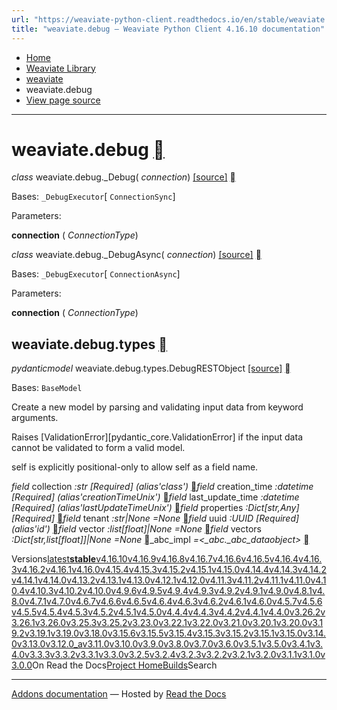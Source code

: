 ```yaml
---
url: "https://weaviate-python-client.readthedocs.io/en/stable/weaviate.debug.html"
title: "weaviate.debug — Weaviate Python Client 4.16.10 documentation"
---
```


- [Home](https://weaviate-python-client.readthedocs.io/en/stable/index.html)
- [Weaviate Library](https://weaviate-python-client.readthedocs.io/en/stable/modules.html)
- [weaviate](https://weaviate-python-client.readthedocs.io/en/stable/weaviate.html)
- weaviate.debug
- [View page source](https://weaviate-python-client.readthedocs.io/en/stable/_sources/weaviate.debug.rst.txt)

* * *

# weaviate.debug [](https://weaviate-python-client.readthedocs.io/en/stable/weaviate.debug.html\#module-weaviate.debug "Link to this heading")

_class_ weaviate.debug.\_Debug( _connection_) [\[source\]](https://weaviate-python-client.readthedocs.io/en/stable/_modules/weaviate/debug/sync.html#_Debug) [](https://weaviate-python-client.readthedocs.io/en/stable/weaviate.debug.html#weaviate.debug._Debug "Link to this definition")

Bases: `_DebugExecutor`\[ `ConnectionSync`\]

Parameters:

**connection** ( _ConnectionType_)

_class_ weaviate.debug.\_DebugAsync( _connection_) [\[source\]](https://weaviate-python-client.readthedocs.io/en/stable/_modules/weaviate/debug/async_.html#_DebugAsync) [](https://weaviate-python-client.readthedocs.io/en/stable/weaviate.debug.html#weaviate.debug._DebugAsync "Link to this definition")

Bases: `_DebugExecutor`\[ `ConnectionAsync`\]

Parameters:

**connection** ( _ConnectionType_)

## weaviate.debug.types [](https://weaviate-python-client.readthedocs.io/en/stable/weaviate.debug.html\#module-weaviate.debug.types "Link to this heading")

_pydanticmodel_ weaviate.debug.types.DebugRESTObject [\[source\]](https://weaviate-python-client.readthedocs.io/en/stable/_modules/weaviate/debug/types.html#DebugRESTObject) [](https://weaviate-python-client.readthedocs.io/en/stable/weaviate.debug.html#weaviate.debug.types.DebugRESTObject "Link to this definition")

Bases: `BaseModel`

Create a new model by parsing and validating input data from keyword arguments.

Raises \[ValidationError\]\[pydantic\_core.ValidationError\] if the input data cannot be
validated to form a valid model.

self is explicitly positional-only to allow self as a field name.

_field_ collection _:str_ _\[Required\]_ _(alias'class')_ [](https://weaviate-python-client.readthedocs.io/en/stable/weaviate.debug.html#weaviate.debug.types.DebugRESTObject.collection "Link to this definition")_field_ creation\_time _:datetime_ _\[Required\]_ _(alias'creationTimeUnix')_ [](https://weaviate-python-client.readthedocs.io/en/stable/weaviate.debug.html#weaviate.debug.types.DebugRESTObject.creation_time "Link to this definition")_field_ last\_update\_time _:datetime_ _\[Required\]_ _(alias'lastUpdateTimeUnix')_ [](https://weaviate-python-client.readthedocs.io/en/stable/weaviate.debug.html#weaviate.debug.types.DebugRESTObject.last_update_time "Link to this definition")_field_ properties _:Dict\[str,Any\]_ _\[Required\]_ [](https://weaviate-python-client.readthedocs.io/en/stable/weaviate.debug.html#weaviate.debug.types.DebugRESTObject.properties "Link to this definition")_field_ tenant _:str\|None_ _=None_ [](https://weaviate-python-client.readthedocs.io/en/stable/weaviate.debug.html#weaviate.debug.types.DebugRESTObject.tenant "Link to this definition")_field_ uuid _:UUID_ _\[Required\]_ _(alias'id')_ [](https://weaviate-python-client.readthedocs.io/en/stable/weaviate.debug.html#weaviate.debug.types.DebugRESTObject.uuid "Link to this definition")_field_ vector _:list\[float\]\|None_ _=None_ [](https://weaviate-python-client.readthedocs.io/en/stable/weaviate.debug.html#weaviate.debug.types.DebugRESTObject.vector "Link to this definition")_field_ vectors _:Dict\[str,list\[float\]\]\|None_ _=None_ [](https://weaviate-python-client.readthedocs.io/en/stable/weaviate.debug.html#weaviate.debug.types.DebugRESTObject.vectors "Link to this definition")\_abc\_impl _=<\_abc.\_abc\_dataobject>_ [](https://weaviate-python-client.readthedocs.io/en/stable/weaviate.debug.html#weaviate.debug.types.DebugRESTObject._abc_impl "Link to this definition")

Versions[latest](https://weaviate-python-client.readthedocs.io/en/latest/weaviate.debug.html)**[stable](https://weaviate-python-client.readthedocs.io/en/stable/weaviate.debug.html)**[v4.16.10](https://weaviate-python-client.readthedocs.io/en/v4.16.10/weaviate.debug.html)[v4.16.9](https://weaviate-python-client.readthedocs.io/en/v4.16.9/weaviate.debug.html)[v4.16.8](https://weaviate-python-client.readthedocs.io/en/v4.16.8/weaviate.debug.html)[v4.16.7](https://weaviate-python-client.readthedocs.io/en/v4.16.7/weaviate.debug.html)[v4.16.6](https://weaviate-python-client.readthedocs.io/en/v4.16.6/weaviate.debug.html)[v4.16.5](https://weaviate-python-client.readthedocs.io/en/v4.16.5/weaviate.debug.html)[v4.16.4](https://weaviate-python-client.readthedocs.io/en/v4.16.4/weaviate.debug.html)[v4.16.3](https://weaviate-python-client.readthedocs.io/en/v4.16.3/weaviate.debug.html)[v4.16.2](https://weaviate-python-client.readthedocs.io/en/v4.16.2/weaviate.debug.html)[v4.16.1](https://weaviate-python-client.readthedocs.io/en/v4.16.1/weaviate.debug.html)[v4.16.0](https://weaviate-python-client.readthedocs.io/en/v4.16.0/weaviate.debug.html)[v4.15.4](https://weaviate-python-client.readthedocs.io/en/v4.15.4/weaviate.debug.html)[v4.15.3](https://weaviate-python-client.readthedocs.io/en/v4.15.3/weaviate.debug.html)[v4.15.2](https://weaviate-python-client.readthedocs.io/en/v4.15.2/weaviate.debug.html)[v4.15.1](https://weaviate-python-client.readthedocs.io/en/v4.15.1/weaviate.debug.html)[v4.15.0](https://weaviate-python-client.readthedocs.io/en/v4.15.0/weaviate.debug.html)[v4.14.4](https://weaviate-python-client.readthedocs.io/en/v4.14.4/weaviate.debug.html)[v4.14.3](https://weaviate-python-client.readthedocs.io/en/v4.14.3/weaviate.debug.html)[v4.14.2](https://weaviate-python-client.readthedocs.io/en/v4.14.2/weaviate.debug.html)[v4.14.1](https://weaviate-python-client.readthedocs.io/en/v4.14.1/weaviate.debug.html)[v4.14.0](https://weaviate-python-client.readthedocs.io/en/v4.14.0/weaviate.debug.html)[v4.13.2](https://weaviate-python-client.readthedocs.io/en/v4.13.2/weaviate.debug.html)[v4.13.1](https://weaviate-python-client.readthedocs.io/en/v4.13.1/weaviate.debug.html)[v4.13.0](https://weaviate-python-client.readthedocs.io/en/v4.13.0/weaviate.debug.html)[v4.12.1](https://weaviate-python-client.readthedocs.io/en/v4.12.1/weaviate.debug.html)[v4.12.0](https://weaviate-python-client.readthedocs.io/en/v4.12.0/weaviate.debug.html)[v4.11.3](https://weaviate-python-client.readthedocs.io/en/v4.11.3/weaviate.debug.html)[v4.11.2](https://weaviate-python-client.readthedocs.io/en/v4.11.2/weaviate.debug.html)[v4.11.1](https://weaviate-python-client.readthedocs.io/en/v4.11.1/weaviate.debug.html)[v4.11.0](https://weaviate-python-client.readthedocs.io/en/v4.11.0/weaviate.debug.html)[v4.10.4](https://weaviate-python-client.readthedocs.io/en/v4.10.4/weaviate.debug.html)[v4.10.3](https://weaviate-python-client.readthedocs.io/en/v4.10.3/weaviate.debug.html)[v4.10.2](https://weaviate-python-client.readthedocs.io/en/v4.10.2/weaviate.debug.html)[v4.10.0](https://weaviate-python-client.readthedocs.io/en/v4.10.0/weaviate.debug.html)[v4.9.6](https://weaviate-python-client.readthedocs.io/en/v4.9.6/weaviate.debug.html)[v4.9.5](https://weaviate-python-client.readthedocs.io/en/v4.9.5/weaviate.debug.html)[v4.9.4](https://weaviate-python-client.readthedocs.io/en/v4.9.4/weaviate.debug.html)[v4.9.3](https://weaviate-python-client.readthedocs.io/en/v4.9.3/weaviate.debug.html)[v4.9.2](https://weaviate-python-client.readthedocs.io/en/v4.9.2/weaviate.debug.html)[v4.9.1](https://weaviate-python-client.readthedocs.io/en/v4.9.1/weaviate.debug.html)[v4.9.0](https://weaviate-python-client.readthedocs.io/en/v4.9.0/weaviate.debug.html)[v4.8.1](https://weaviate-python-client.readthedocs.io/en/v4.8.1/weaviate.debug.html)[v4.8.0](https://weaviate-python-client.readthedocs.io/en/v4.8.0/weaviate.debug.html)[v4.7.1](https://weaviate-python-client.readthedocs.io/en/v4.7.1/weaviate.debug.html)[v4.7.0](https://weaviate-python-client.readthedocs.io/en/v4.7.0/weaviate.debug.html)[v4.6.7](https://weaviate-python-client.readthedocs.io/en/v4.6.7/weaviate.debug.html)[v4.6.6](https://weaviate-python-client.readthedocs.io/en/v4.6.6/weaviate.debug.html)[v4.6.5](https://weaviate-python-client.readthedocs.io/en/v4.6.5/weaviate.debug.html)[v4.6.4](https://weaviate-python-client.readthedocs.io/en/v4.6.4/weaviate.debug.html)[v4.6.3](https://weaviate-python-client.readthedocs.io/en/v4.6.3/weaviate.debug.html)[v4.6.2](https://weaviate-python-client.readthedocs.io/en/v4.6.2/weaviate.debug.html)[v4.6.1](https://weaviate-python-client.readthedocs.io/en/v4.6.1/weaviate.debug.html)[v4.6.0](https://weaviate-python-client.readthedocs.io/en/v4.6.0/weaviate.debug.html)[v4.5.7](https://weaviate-python-client.readthedocs.io/en/v4.5.7/weaviate.debug.html)[v4.5.6](https://weaviate-python-client.readthedocs.io/en/v4.5.6/weaviate.debug.html)[v4.5.5](https://weaviate-python-client.readthedocs.io/en/v4.5.5/weaviate.debug.html)[v4.5.4](https://weaviate-python-client.readthedocs.io/en/v4.5.4/weaviate.debug.html)[v4.5.3](https://weaviate-python-client.readthedocs.io/en/v4.5.3/weaviate.debug.html)[v4.5.2](https://weaviate-python-client.readthedocs.io/en/v4.5.2/weaviate.debug.html)[v4.5.1](https://weaviate-python-client.readthedocs.io/en/v4.5.1/weaviate.debug.html)[v4.5.0](https://weaviate-python-client.readthedocs.io/en/v4.5.0/weaviate.debug.html)[v4.4.4](https://weaviate-python-client.readthedocs.io/en/v4.4.4/weaviate.debug.html)[v4.4.3](https://weaviate-python-client.readthedocs.io/en/v4.4.3/weaviate.debug.html)[v4.4.2](https://weaviate-python-client.readthedocs.io/en/v4.4.2/weaviate.debug.html)[v4.4.1](https://weaviate-python-client.readthedocs.io/en/v4.4.1/weaviate.debug.html)[v4.4.0](https://weaviate-python-client.readthedocs.io/en/v4.4.0/weaviate.debug.html)[v3.26.2](https://weaviate-python-client.readthedocs.io/en/v3.26.2/weaviate.debug.html)[v3.26.1](https://weaviate-python-client.readthedocs.io/en/v3.26.1/weaviate.debug.html)[v3.26.0](https://weaviate-python-client.readthedocs.io/en/v3.26.0/weaviate.debug.html)[v3.25.3](https://weaviate-python-client.readthedocs.io/en/v3.25.3/weaviate.debug.html)[v3.25.2](https://weaviate-python-client.readthedocs.io/en/v3.25.2/weaviate.debug.html)[v3.23.0](https://weaviate-python-client.readthedocs.io/en/v3.23.0/weaviate.debug.html)[v3.22.1](https://weaviate-python-client.readthedocs.io/en/v3.22.1/weaviate.debug.html)[v3.22.0](https://weaviate-python-client.readthedocs.io/en/v3.22.0/weaviate.debug.html)[v3.21.0](https://weaviate-python-client.readthedocs.io/en/v3.21.0/weaviate.debug.html)[v3.20.1](https://weaviate-python-client.readthedocs.io/en/v3.20.1/weaviate.debug.html)[v3.20.0](https://weaviate-python-client.readthedocs.io/en/v3.20.0/weaviate.debug.html)[v3.19.2](https://weaviate-python-client.readthedocs.io/en/v3.19.2/weaviate.debug.html)[v3.19.1](https://weaviate-python-client.readthedocs.io/en/v3.19.1/weaviate.debug.html)[v3.19.0](https://weaviate-python-client.readthedocs.io/en/v3.19.0/weaviate.debug.html)[v3.18.0](https://weaviate-python-client.readthedocs.io/en/v3.18.0/weaviate.debug.html)[v3.15.6](https://weaviate-python-client.readthedocs.io/en/v3.15.6/weaviate.debug.html)[v3.15.5](https://weaviate-python-client.readthedocs.io/en/v3.15.5/weaviate.debug.html)[v3.15.4](https://weaviate-python-client.readthedocs.io/en/v3.15.4/weaviate.debug.html)[v3.15.3](https://weaviate-python-client.readthedocs.io/en/v3.15.3/weaviate.debug.html)[v3.15.2](https://weaviate-python-client.readthedocs.io/en/v3.15.2/weaviate.debug.html)[v3.15.1](https://weaviate-python-client.readthedocs.io/en/v3.15.1/weaviate.debug.html)[v3.15.0](https://weaviate-python-client.readthedocs.io/en/v3.15.0/weaviate.debug.html)[v3.14.0](https://weaviate-python-client.readthedocs.io/en/v3.14.0/weaviate.debug.html)[v3.13.0](https://weaviate-python-client.readthedocs.io/en/v3.13.0/weaviate.debug.html)[v3.12.0\_a](https://weaviate-python-client.readthedocs.io/en/v3.12.0_a/weaviate.debug.html)[v3.11.0](https://weaviate-python-client.readthedocs.io/en/v3.11.0/weaviate.debug.html)[v3.10.0](https://weaviate-python-client.readthedocs.io/en/v3.10.0/weaviate.debug.html)[v3.9.0](https://weaviate-python-client.readthedocs.io/en/v3.9.0/weaviate.debug.html)[v3.8.0](https://weaviate-python-client.readthedocs.io/en/v3.8.0/weaviate.debug.html)[v3.7.0](https://weaviate-python-client.readthedocs.io/en/v3.7.0/weaviate.debug.html)[v3.6.0](https://weaviate-python-client.readthedocs.io/en/v3.6.0/weaviate.debug.html)[v3.5.1](https://weaviate-python-client.readthedocs.io/en/v3.5.1/weaviate.debug.html)[v3.5.0](https://weaviate-python-client.readthedocs.io/en/v3.5.0/weaviate.debug.html)[v3.4.1](https://weaviate-python-client.readthedocs.io/en/v3.4.1/weaviate.debug.html)[v3.4.0](https://weaviate-python-client.readthedocs.io/en/v3.4.0/weaviate.debug.html)[v3.3.3](https://weaviate-python-client.readthedocs.io/en/v3.3.3/weaviate.debug.html)[v3.3.2](https://weaviate-python-client.readthedocs.io/en/v3.3.2/weaviate.debug.html)[v3.3.1](https://weaviate-python-client.readthedocs.io/en/v3.3.1/weaviate.debug.html)[v3.3.0](https://weaviate-python-client.readthedocs.io/en/v3.3.0/weaviate.debug.html)[v3.2.5](https://weaviate-python-client.readthedocs.io/en/v3.2.5/weaviate.debug.html)[v3.2.4](https://weaviate-python-client.readthedocs.io/en/v3.2.4/weaviate.debug.html)[v3.2.3](https://weaviate-python-client.readthedocs.io/en/v3.2.3/weaviate.debug.html)[v3.2.2](https://weaviate-python-client.readthedocs.io/en/v3.2.2/weaviate.debug.html)[v3.2.1](https://weaviate-python-client.readthedocs.io/en/v3.2.1/weaviate.debug.html)[v3.2.0](https://weaviate-python-client.readthedocs.io/en/v3.2.0/weaviate.debug.html)[v3.1.1](https://weaviate-python-client.readthedocs.io/en/v3.1.1/weaviate.debug.html)[v3.1.0](https://weaviate-python-client.readthedocs.io/en/v3.1.0/weaviate.debug.html)[v3.0.0](https://weaviate-python-client.readthedocs.io/en/v3.0.0/weaviate.debug.html)On Read the Docs[Project Home](https://app.readthedocs.org/projects/weaviate-python-client/?utm_source=weaviate-python-client&utm_content=flyout)[Builds](https://app.readthedocs.org/projects/weaviate-python-client/builds/?utm_source=weaviate-python-client&utm_content=flyout)Search

* * *

[Addons documentation](https://docs.readthedocs.io/page/addons.html?utm_source=weaviate-python-client&utm_content=flyout) ― Hosted by
[Read the Docs](https://about.readthedocs.com/?utm_source=weaviate-python-client&utm_content=flyout)